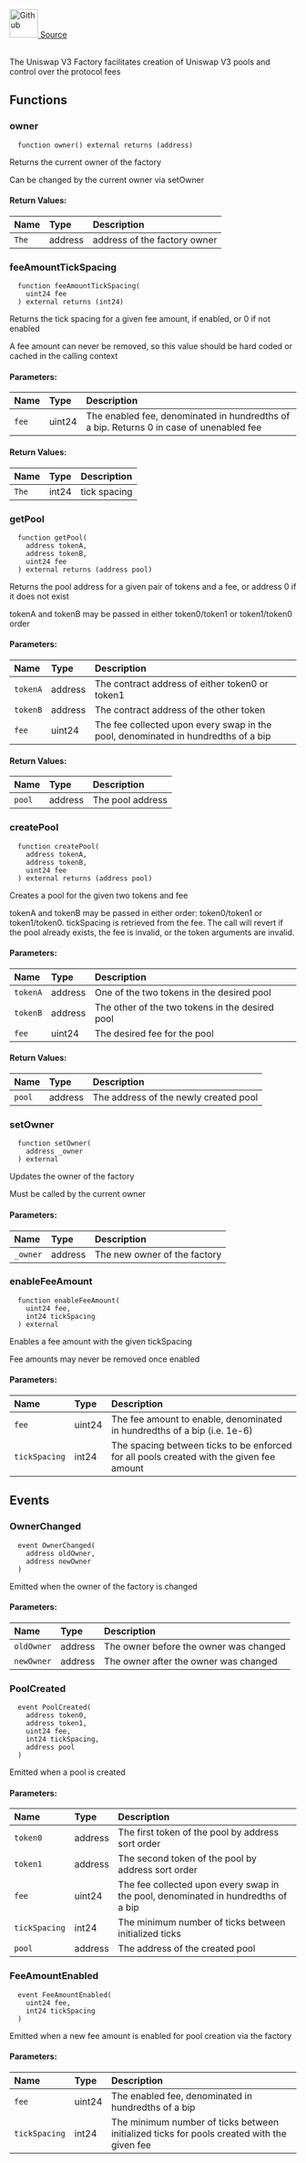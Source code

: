 <a href="https://github.com/AgentFi/agentfi-contracts/blob/main/contracts/interfaces/external/Monoswap/IMonoswapV3Factory.sol"><img src="/img/github.svg" alt="Github" width="50px"/> Source</a><br/><br/>

The Uniswap V3 Factory facilitates creation of Uniswap V3 pools and control over the protocol fees


## Functions
### owner
```solidity
  function owner() external returns (address)
```
Returns the current owner of the factory

Can be changed by the current owner via setOwner


#### Return Values:
| Name                           | Type          | Description                                                                  |
| :----------------------------- | :------------ | :--------------------------------------------------------------------------- |
| `The` | address | address of the factory owner |

### feeAmountTickSpacing
```solidity
  function feeAmountTickSpacing(
    uint24 fee
  ) external returns (int24)
```
Returns the tick spacing for a given fee amount, if enabled, or 0 if not enabled

A fee amount can never be removed, so this value should be hard coded or cached in the calling context

#### Parameters:
| Name | Type | Description                                                          |
| :--- | :--- | :------------------------------------------------------------------- |
| `fee` | uint24 | The enabled fee, denominated in hundredths of a bip. Returns 0 in case of unenabled fee |

#### Return Values:
| Name                           | Type          | Description                                                                  |
| :----------------------------- | :------------ | :--------------------------------------------------------------------------- |
| `The` | int24 | tick spacing |

### getPool
```solidity
  function getPool(
    address tokenA,
    address tokenB,
    uint24 fee
  ) external returns (address pool)
```
Returns the pool address for a given pair of tokens and a fee, or address 0 if it does not exist

tokenA and tokenB may be passed in either token0/token1 or token1/token0 order

#### Parameters:
| Name | Type | Description                                                          |
| :--- | :--- | :------------------------------------------------------------------- |
| `tokenA` | address | The contract address of either token0 or token1 |
| `tokenB` | address | The contract address of the other token |
| `fee` | uint24 | The fee collected upon every swap in the pool, denominated in hundredths of a bip |

#### Return Values:
| Name                           | Type          | Description                                                                  |
| :----------------------------- | :------------ | :--------------------------------------------------------------------------- |
| `pool` | address | The pool address |

### createPool
```solidity
  function createPool(
    address tokenA,
    address tokenB,
    uint24 fee
  ) external returns (address pool)
```
Creates a pool for the given two tokens and fee

tokenA and tokenB may be passed in either order: token0/token1 or token1/token0. tickSpacing is retrieved
from the fee. The call will revert if the pool already exists, the fee is invalid, or the token arguments
are invalid.

#### Parameters:
| Name | Type | Description                                                          |
| :--- | :--- | :------------------------------------------------------------------- |
| `tokenA` | address | One of the two tokens in the desired pool |
| `tokenB` | address | The other of the two tokens in the desired pool |
| `fee` | uint24 | The desired fee for the pool |

#### Return Values:
| Name                           | Type          | Description                                                                  |
| :----------------------------- | :------------ | :--------------------------------------------------------------------------- |
| `pool` | address | The address of the newly created pool |

### setOwner
```solidity
  function setOwner(
    address _owner
  ) external
```
Updates the owner of the factory

Must be called by the current owner

#### Parameters:
| Name | Type | Description                                                          |
| :--- | :--- | :------------------------------------------------------------------- |
| `_owner` | address | The new owner of the factory |

### enableFeeAmount
```solidity
  function enableFeeAmount(
    uint24 fee,
    int24 tickSpacing
  ) external
```
Enables a fee amount with the given tickSpacing

Fee amounts may never be removed once enabled

#### Parameters:
| Name | Type | Description                                                          |
| :--- | :--- | :------------------------------------------------------------------- |
| `fee` | uint24 | The fee amount to enable, denominated in hundredths of a bip (i.e. 1e-6) |
| `tickSpacing` | int24 | The spacing between ticks to be enforced for all pools created with the given fee amount |


## Events
### OwnerChanged
```solidity
  event OwnerChanged(
    address oldOwner,
    address newOwner
  )
```
Emitted when the owner of the factory is changed


#### Parameters:
| Name                           | Type          | Description                                    |
| :----------------------------- | :------------ | :--------------------------------------------- |
| `oldOwner` | address | The owner before the owner was changed |
| `newOwner` | address | The owner after the owner was changed |

### PoolCreated
```solidity
  event PoolCreated(
    address token0,
    address token1,
    uint24 fee,
    int24 tickSpacing,
    address pool
  )
```
Emitted when a pool is created


#### Parameters:
| Name                           | Type          | Description                                    |
| :----------------------------- | :------------ | :--------------------------------------------- |
| `token0` | address | The first token of the pool by address sort order |
| `token1` | address | The second token of the pool by address sort order |
| `fee` | uint24 | The fee collected upon every swap in the pool, denominated in hundredths of a bip |
| `tickSpacing` | int24 | The minimum number of ticks between initialized ticks |
| `pool` | address | The address of the created pool |

### FeeAmountEnabled
```solidity
  event FeeAmountEnabled(
    uint24 fee,
    int24 tickSpacing
  )
```
Emitted when a new fee amount is enabled for pool creation via the factory


#### Parameters:
| Name                           | Type          | Description                                    |
| :----------------------------- | :------------ | :--------------------------------------------- |
| `fee` | uint24 | The enabled fee, denominated in hundredths of a bip |
| `tickSpacing` | int24 | The minimum number of ticks between initialized ticks for pools created with the given fee |
